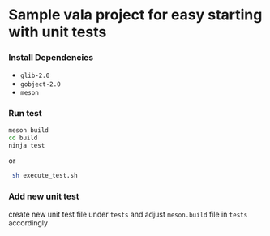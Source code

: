 # Sample vala project for easy starting with unit tests

### Install Dependencies

 - `glib-2.0`
 - `gobject-2.0`
 - `meson`

### Run test
 ```sh
 meson build
 cd build
 ninja test
 ```
or 
```sh
 sh execute_test.sh
 ```

 ### Add new unit test
 create new unit test file under `tests` and adjust `meson.build` file in `tests` accordingly